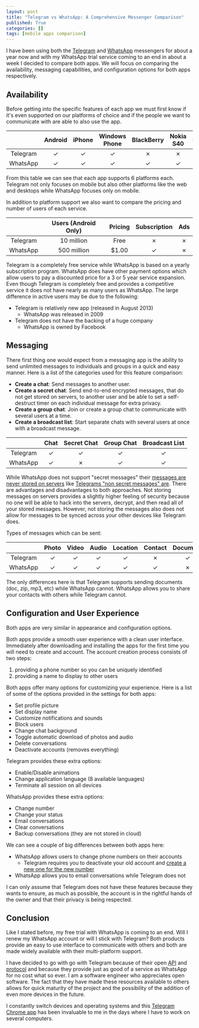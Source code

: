 ```yaml
---
layout: post
title: "Telegram vs WhatsApp: A Comprehensive Messenger Comparison"
published: True
categories: []
tags: [mobile apps comparison]
---
```


I have been using both the [Telegram](https://telegram.org/) and [WhatsApp](http://www.whatsapp.com/) messengers for about a year now and with my
WhatsApp trial service coming to an end in about a week I decided to compare both apps. We will focus on comparing the availability, messaging capabilities, and configuration options for both apps respectively.

## Availability

Before getting into the specific features of each app we must first know if it's even supported on our platforms of choice and if the people we want to communicate with are able to also use the app.

|              | Android     | iPhone     | Windows Phone     | BlackBerry     | Nokia S40     | Symbian     | iTouch/iPad     | Web      | Windows/Mac/Linux     |
| :----------: | :---------: | :--------: | :---------------: | :------------: | :-----------: | :---------: | :-------------: | :-----:  | :-------------------: |
| Telegram     | &#x2713;    | &#x2713;   | &#x2713;          | &#x2717;       | &#x2717;      | &#x2717;    | &#x2713;        | &#x2713; | &#x2713;              |
| WhatsApp     | &#x2713;    | &#x2713;   | &#x2713;          | &#x2713;       | &#x2713;      | &#x2713;    | &#x2717;        | &#x2717; | &#x2717;              |

From this table we can see that each app supports 6 platforms each. Telegram not only focuses on mobile but also other platforms like the web and desktops while WhatsApp focuses only on mobile.

In addition to platform support we also want to compare the pricing and number of users of each service.

|          | Users (Android Only) | Pricing | Subscription | Ads      |
| :-:      | :-:                  | :-:     | :-:          | :-:      |
| Telegram | 10 million           | Free    | &#x2717;     | &#x2717; |
| WhatsApp | 500 million          | $1.00   | &#x2713;     | &#x2717; |

Telegram is a completely free service while WhatsApp is based on a yearly subscription program. WhatsApp does have other payment options which allow users to pay a discounted price for a 3 or 5 year service expansion. Even though Telegram is completely free and provides a competitive service it does not have nearly as many users as WhatsApp. The large difference in active users may be due to the following:

- Telegram is relatively new app (released in August 2013)
    + WhatsApp was released in 2009
- Telegram does not have the backing of a huge company
    + WhatsApp is owned by Facebook

## Messaging

There first thing one would expect from a messaging app is the ability to send
unlimited messages to individuals and groups in a quick and easy manner. Here is a list of the categories used for this feature comparison:

- **Create a chat**: Send messages to another user.
- **Create a secret chat**: Send end-to-end encrypted messages, that do not get stored on servers, to another user and be able to set a self-destruct timer on each individual message for extra privacy.
- **Create a group chat**: Join or create a group chat to communicate with several users at a time.
- **Create a broadcast list**: Start separate chats with several users at once with a broadcast message.

|              | Chat         | Secret Chat     | Group Chat     | Broadcast List     |
| :----------: | :----------: | :-------------: | :------------: | :----------------: |
| Telegram     | &#x2713;     | &#x2713;        | &#x2713;       | &#x2713;           |
| WhatsApp     | &#x2713;     | &#x2717;        | &#x2713;       | &#x2713;           |

While WhatsApp does not support "secret messages" their [messages are never stored on servers](http://www.whatsapp.com/faq/general/21197296) like [Telegrams "non secret messages" are](https://www.telegram.org/faq#q-why-not-just-make-all-chats-secret). There are advantages and disadvantages to both approaches. Not storing messages on servers provides a slightly higher feeling of security because no one will be able to hack into the servers, decrypt, and then read all of your stored messages. However, not storing the messages also does not allow for messages to be synced across your other devices like Telegram does.

Types of messages which can be sent:

|          | Photo    | Video    | Audio    | Location | Contact  | Document |
| :-:      | :-:      | :-:      | :-:      | :-:      | :-:      | :-:      |
| Telegram | &#x2713; | &#x2713; | &#x2713; | &#x2713; | &#x2717; | &#x2713; |
| WhatsApp | &#x2713; | &#x2713; | &#x2713; | &#x2713; | &#x2713; | &#x2717; |

The only differences here is that Telegram supports sending documents (doc, zip, mp3, etc) while WhatsApp cannot. WhatsApp allows you to share your contacts with others while Telegram cannot.

## Configuration and User Experience

Both apps are very similar in appearance and configuration options.

Both apps provide a smooth user experience with a clean user interface. 
Immediately after downloading and installing the apps for the first time you will need to create and account. The account creation process consists of two steps:

1. providing a phone number so you can be uniquely identified
2. providing a name to display to other users

Both apps offer many options for customizing your experience. Here is a list of some of the options provided in the settings for both apps:

- Set profile picture
- Set display name
- Customize notifications and sounds
- Block users
- Change chat background
- Toggle automatic download of photos and audio
- Delete conversations
- Deactivate accounts (removes everything)

Telegram provides these extra options:

- Enable/Disable animations
- Change application language (8 available languages)
- Terminate all session on all devices

WhatsApp provides these extra options:

- Change number
- Change your status
- Email conversations
- Clear conversations
- Backup conversations (they are not stored in cloud)

We can see a couple of big differences between both apps here:

- WhatsApp allows users to change phone numbers on their accounts
    + Telegram requires you to deactivate your old account and [create a new one for the new number ](https://telegram.org/faq#q-what-happens-if-i-change-my-phone-number)
- WhatsApp allows you to email conversations while Telegram does not

I can only assume that Telegram does not have these features because they wants to ensure, as much as possible, the account is in the rightful hands of the owner and that their privacy is being respected.

## Conclusion

Like I stated before, my free trial with WhatsApp is coming to an end. Will I renew my WhatsApp account or will I stick with Telegram? Both products provide an easy to use interface to communicate with others and both are made widely available with their multi-platform support.

I have decided to go with go with Telegram because of their open [API](https://core.telegram.org/api) and [protocol](https://core.telegram.org/mtproto) and because they provide just as good of a service as WhatsApp for no cost what so ever. I am a software engineer who appreciates open software. The fact that they have made these resources available to others allows for quick maturity of the project and the possibility of the addition of even more devices in the future.

I constantly switch devices and operating systems and this [Telegram Chrome app](https://chrome.google.com/webstore/detail/telegram-unofficial/clhhggbfdinjmjhajaheehoeibfljjno) has been invaluable to me in the days where I have to work on several computers.



